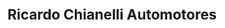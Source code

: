 ---
title: "Ricardo Chianelli Automotores"
url: /ciudad-autonoma-de-buenos-aires/ricardo-chianelli-automotores/
shop: coche
---